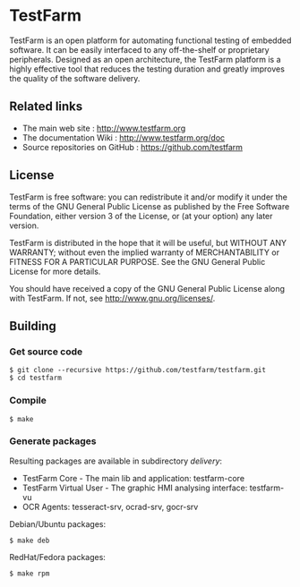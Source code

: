 # TestFarm
TestFarm is an open platform for automating functional testing of embedded software.
It can be easily interfaced to any off-the-shelf or proprietary peripherals.
Designed as an open architecture, the TestFarm platform is a highly effective tool
that reduces the testing duration and greatly improves the quality of the software delivery.

## Related links
* The main web site : http://www.testfarm.org
* The documentation Wiki : http://www.testfarm.org/doc
* Source repositories on GitHub : https://github.com/testfarm

## License
TestFarm is free software: you can redistribute it and/or modify
it under the terms of the GNU General Public License as published by
the Free Software Foundation, either version 3 of the License, or
(at your option) any later version.

TestFarm is distributed in the hope that it will be useful,
but WITHOUT ANY WARRANTY; without even the implied warranty of
MERCHANTABILITY or FITNESS FOR A PARTICULAR PURPOSE.  See the
GNU General Public License for more details.

You should have received a copy of the GNU General Public License
along with TestFarm.  If not, see <http://www.gnu.org/licenses/>.

## Building
### Get source code
```console
$ git clone --recursive https://github.com/testfarm/testfarm.git
$ cd testfarm
```

### Compile
```console
$ make
```

### Generate packages
Resulting packages are available in subdirectory *delivery*:
* TestFarm Core - The main lib and application: testfarm-core
* TestFarm Virtual User - The graphic HMI analysing interface: testfarm-vu
* OCR Agents: tesseract-srv, ocrad-srv, gocr-srv

Debian/Ubuntu packages:
```console
$ make deb
```

RedHat/Fedora packages:
```console
$ make rpm
```
